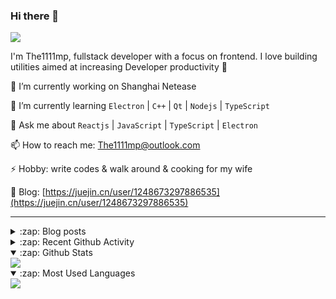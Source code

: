 ### Hi there 👋

![](https://komarev.com/ghpvc/?username=1111mp&color=green)

I'm The1111mp, fullstack developer with a focus on frontend. I love building utilities aimed at increasing Developer productivity 🙌

🔭 I’m currently working on Shanghai Netease

🌱 I’m currently learning `Electron` | `C++` | `Qt` | `Nodejs` | `TypeScript`

💬 Ask me about `Reactjs` | `JavaScript` | `TypeScript` | `Electron`

📫 How to reach me: <a href="mailto:The1111mp@outlook.com">The1111mp@outlook.com</a>

⚡ Hobby: write codes & walk around & cooking for my wife

📖 Blog: [https://juejin.cn/user/1248673297886535](https://juejin.cn/user/1248673297886535)

***

<details>
  <summary>:zap: Blog posts</summary>

  - [使用 nvm-desktop 轻松安装和管理多个 node 版本](https://juejin.cn/post/7267791228872179727)
  - [Electron 中集成 SQLite3 数据库的最佳实践](https://juejin.cn/post/7202807471881306172)
  - [从0开发IM，单聊群聊在线离线消息以及消息的已读未读功能](https://juejin.cn/post/7202583557751865401)
  - [Electron（网页）中实现接近微信消息发送体验的消息输入框及界面](https://juejin.cn/post/7252505446396575781)
  - [Qt中基于QWebEngineView和QWebChannel实现与web的交互](https://juejin.cn/post/7238423148555501629)
</details>

<details>
  <summary>:zap: Recent Github Activity</summary>

  <!--START_SECTION:activity-->
1. 🗣 Commented on [#18](https://github.com/1111mp/nvm-desktop/issues/18#issuecomment-1817716861) in [1111mp/nvm-desktop](https://github.com/1111mp/nvm-desktop)
2. 🗣 Commented on [#18](https://github.com/1111mp/nvm-desktop/issues/18#issuecomment-1817710053) in [1111mp/nvm-desktop](https://github.com/1111mp/nvm-desktop)
3. 🗣 Commented on [#15](https://github.com/1111mp/nvm-desktop/issues/15#issuecomment-1817705059) in [1111mp/nvm-desktop](https://github.com/1111mp/nvm-desktop)
4. 🗣 Commented on [#12](https://github.com/1111mp/nvm-desktop/issues/12#issuecomment-1817430798) in [1111mp/nvm-desktop](https://github.com/1111mp/nvm-desktop)
5. 🗣 Commented on [#12](https://github.com/1111mp/nvm-desktop/issues/12#issuecomment-1817426824) in [1111mp/nvm-desktop](https://github.com/1111mp/nvm-desktop)
6. 🗣 Commented on [#17](https://github.com/1111mp/nvm-desktop/issues/17#issuecomment-1816280902) in [1111mp/nvm-desktop](https://github.com/1111mp/nvm-desktop)
7. 🗣 Commented on [#17](https://github.com/1111mp/nvm-desktop/issues/17#issuecomment-1816180557) in [1111mp/nvm-desktop](https://github.com/1111mp/nvm-desktop)
8. 🗣 Commented on [#17](https://github.com/1111mp/nvm-desktop/issues/17#issuecomment-1816145156) in [1111mp/nvm-desktop](https://github.com/1111mp/nvm-desktop)
9. 🗣 Commented on [#16](https://github.com/1111mp/nvm-desktop/issues/16#issuecomment-1816125400) in [1111mp/nvm-desktop](https://github.com/1111mp/nvm-desktop)
10. 🗣 Commented on [#16](https://github.com/1111mp/nvm-desktop/issues/16#issuecomment-1816105613) in [1111mp/nvm-desktop](https://github.com/1111mp/nvm-desktop)
  <!--END_SECTION:activity-->
</details>

<details open>
  <summary>:zap: Github Stats</summary>

  <img align="center" src="https://github-readme-stats-sigma-five.vercel.app/api?username=1111mp&show_icons=true&hide_border=true&theme=gruvbox" />
</details>

<details open>
  <summary>:zap: Most Used Languages</summary>

  <img align="center" src="https://github-readme-stats-sigma-five.vercel.app/api/top-langs/?username=1111mp&layout=compact&show_icons=true&hide_border=true&theme=gruvbox" />
</details>


<!--
**1111mp/1111mp** is a ✨ _special_ ✨ repository because its `README.md` (this file) appears on your GitHub profile.

Here are some ideas to get you started:

- 🔭 I’m currently working on ...
- 🌱 I’m currently learning ...
- 👯 I’m looking to collaborate on ...
- 🤔 I’m looking for help with ...
- 💬 Ask me about ...
- 📫 How to reach me: ...
- 😄 Pronouns: ...
- ⚡ Fun fact: ...
-->
